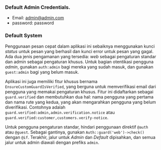 
### Default Admin Credentials.
- Email: admin@admin.com
- password: password


### Default System 
Penggunaan pesan cepat dalam aplikasi ini sebaiknya menggunakan kunci *status* untuk pesan yang berhasil dan kunci error untuk pesan yang gagal. Ada dua jenis pengamanan yang tersedia: *web* sebagai pengaturan standar dan admin sebagai pengaturan khusus. Untuk bagian otentikasi pengguna *admin*, gunakan `auth:admin` bagi mereka yang sudah masuk, dan gunakan `guest:admin` bagi yang belum masuk.

Aplikasi ini juga memiliki fitur khusus bernama `EnsureCustomGuardIsVerified`, yang berguna untuk memverifikasi email dari pengguna yang memakai pengaturan khusus. Fitur ini didaftarkan sebagai `guard.verified` dan membutuhkan dua hal: nama pengguna yang pertama dan nama rute yang kedua, yang akan mengarahkan pengguna yang belum diverifikasi. Contohnya adalah `guard.verified:admin,admin.verification.notice` atau `guard.verified:customer,customers.verify-notice`.

Untuk pengguna pengaturan standar, hindari penggunaan direktif `@auth` atau `@guest`. Sebagai gantinya, gunakan `Auth::guard('web')->check()` dengan `@if`. Terakhir, jalur untuk *Admin* dan *Default* dipisahkan, dan semua jalur untuk admin diawali dengan prefiks `admin`.